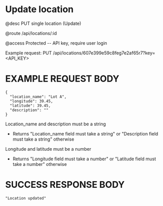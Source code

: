 # Update location
@desc PUT single location (Update)

@route /api/locations/:id

@access Protected -- API key, require user login

Example request: PUT /api/locations/607e399e59c8feg7e2af65r7?key=<API_KEY>

# EXAMPLE REQUEST BODY
```
{ 
  "location_name": "Lot A",
  "longitude": 39.45,
  "latitude": 39.45,
  "description": ""
}
```

Location_name and description must be a string
- Returns "Location_name field must take a string" or "Description field must take a string" otherwise

Longitude and latitude must be a number
- Returns "Longitude field must take a number" or "Latitude field must take a number" otherwise

# SUCCESS RESPONSE BODY
```
"Location updated"
```